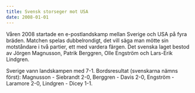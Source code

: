 ```yaml
---
title: Svensk storseger mot USA
date: 2008-01-01
---
```


Våren 2008 startade en e-postlandskamp mellan Sverige och USA på fyra bräden. Matchen spelas dubbelrondigt, det vill säga man mötte sin motståndare i två partier, ett med vardera färgen. Det svenska laget bestod av Jörgen Magnusson, Patrik Berggren, Olle Engström och Lars-Erik Lindgren.

Sverige vann landskampen med 7-1. Bordsresultat (svenskarna nämns först): Magnusson - Siebrandt 2-0, Berggren - Davis 2-0, Engström - Laramore 2-0, Lindgren - Dicey 1-1.